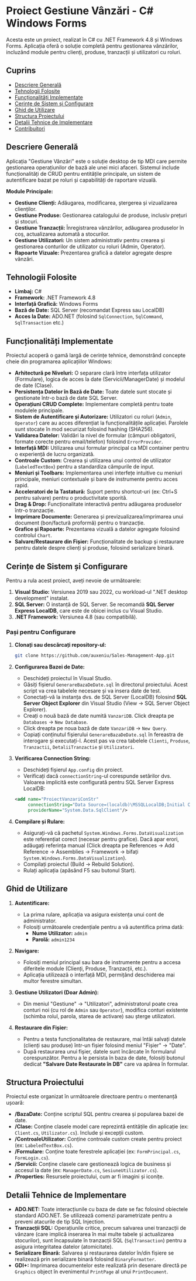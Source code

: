 # Proiect Gestiune Vânzări - C# Windows Forms

Acesta este un proiect, realizat în C# cu .NET Framework 4.8 și Windows Forms. Aplicația oferă o soluție completă pentru gestionarea vânzărilor, incluzând module pentru clienți, produse, tranzacții și utilizatori cu roluri.

## Cuprins
- [Descriere Generală](#descriere-generală)
- [Tehnologii Folosite](#tehnologii-folosite)
- [Funcționalități Implementate](#funcționalități-implementate)
- [Cerințe de Sistem și Configurare](#cerințe-de-sistem-și-configurare)
- [Ghid de Utilizare](#ghid-de-utilizare)
- [Structura Proiectului](#structura-proiectului)
- [Detalii Tehnice de Implementare](#detalii-tehnice-de-implementare)
- [Contribuitori](#contribuitori)

## Descriere Generală

Aplicația "Gestiune Vânzări" este o soluție desktop de tip MDI care permite gestionarea operațiunilor de bază ale unei mici afaceri. Sistemul include funcționalități de CRUD pentru entitățile principale, un sistem de autentificare bazat pe roluri și capabilități de raportare vizuală.

**Module Principale:**
- **Gestiune Clienți:** Adăugarea, modificarea, ștergerea și vizualizarea clienților.
- **Gestiune Produse:** Gestionarea catalogului de produse, inclusiv prețuri și stocuri.
- **Gestiune Tranzacții:** Înregistrarea vânzărilor, adăugarea produselor în coș, actualizarea automată a stocurilor.
- **Gestiune Utilizatori:** Un sistem administrativ pentru crearea și gestionarea conturilor de utilizator cu roluri (Admin, Operator).
- **Rapoarte Vizuale:** Prezentarea grafică a datelor agregate despre vânzări.

## Tehnologii Folosite
- **Limbaj:** C#
- **Framework:** .NET Framework 4.8
- **Interfață Grafică:** Windows Forms
- **Bază de Date:** SQL Server (recomandat Express sau LocalDB)
- **Acces la Date:** ADO.NET (folosind `SqlConnection`, `SqlCommand`, `SqlTransaction` etc.)

## Funcționalități Implementate

Proiectul acoperă o gamă largă de cerințe tehnice, demonstrând concepte cheie din programarea aplicațiilor Windows:

- **Arhitectură pe Niveluri:** O separare clară între interfața utilizator (Formulare), logica de acces la date (Servicii/ManagerDate) și modelul de date (Clase).
- **Persistența Datelor în Bază de Date:** Toate datele sunt stocate și gestionate într-o bază de date SQL Server.
- **Operațiuni CRUD Complete:** Implementare completă pentru toate modulele principale.
- **Sistem de Autentificare și Autorizare:** Utilizatori cu roluri (`Admin`, `Operator`) care au acces diferențiat la funcționalitățile aplicației. Parolele sunt stocate în mod securizat folosind hashing (SHA256).
- **Validarea Datelor:** Validări la nivel de formular (câmpuri obligatorii, formate corecte pentru email/telefon) folosind `ErrorProvider`.
- **Interfață MDI:** Utilizarea unui formular principal ca MDI container pentru o experiență de lucru organizată.
- **Controale Custom:** Crearea și utilizarea unui control de utilizator (`LabeledTextBox`) pentru a standardiza câmpurile de input.
- **Meniuri și Toolbars:** Implementarea unei interfețe intuitive cu meniuri principale, meniuri contextuale și bare de instrumente pentru acces rapid.
- **Acceleratori de la Tastatură:** Suport pentru shortcut-uri (ex: Ctrl+S pentru salvare) pentru o productivitate sporită.
- **Drag & Drop:** Funcționalitate interactivă pentru adăugarea produselor într-o tranzacție.
- **Imprimare Documente:** Generarea și previzualizarea/imprimarea unui document (bon/factură proformă) pentru o tranzacție.
- **Grafice și Rapoarte:** Prezentarea vizuală a datelor agregate folosind controlul `Chart`.
- **Salvare/Restaurare din Fișier:** Funcționalitate de backup și restaurare pentru datele despre clienți și produse, folosind serializare binară.

## Cerințe de Sistem și Configurare

Pentru a rula acest proiect, aveți nevoie de următoarele:

1.  **Visual Studio:** Versiunea 2019 sau 2022, cu workload-ul ".NET desktop development" instalat.
2.  **SQL Server:** O instanță de SQL Server. Se recomandă **SQL Server Express LocalDB**, care este de obicei inclus cu Visual Studio.
3.  **.NET Framework:** Versiunea 4.8 (sau compatibilă).

### Pași pentru Configurare

1.  **Clonați sau descărcați repository-ul:**
    ```bash
    git clone https://github.com/auxeniu/Sales-Management-App.git
    ```

2.  **Configurarea Bazei de Date:**
    *   Deschideți proiectul în Visual Studio.
    *   Găsiți fișierul `GenerareBazaDeDate.sql` în directorul proiectului. Acest script va crea tabelele necesare și va insera date de test.
    *   Conectați-vă la instanța dvs. de SQL Server (LocalDB) folosind **SQL Server Object Explorer** din Visual Studio (View -> SQL Server Object Explorer).
    *   Creați o nouă bază de date numită `VanzariDB`. Click dreapta pe `Databases` -> `New Database`.
    *   Click dreapta pe noua bază de date `VanzariDB` -> `New Query`.
    *   Copiați conținutul fișierului `GenerareBazaDeDate.sql` în fereastra de interogare și executați-l. Acest pas va crea tabelele `Clienti`, `Produse`, `Tranzactii`, `DetaliiTranzactie` și `Utilizatori`.

3.  **Verificarea Connection String:**
    *   Deschideți fișierul `App.config` din proiect.
    *   Verificați dacă `connectionString`-ul corespunde setărilor dvs. Valoarea implicită este configurată pentru SQL Server Express LocalDB:
      ```xml
      <add name="ProiectVanzariConStr" 
           connectionString="Data Source=(localdb)\MSSQLLocalDB;Initial Catalog=VanzariDB;Integrated Security=True;" 
           providerName="System.Data.SqlClient"/>
      ```

4.  **Compilare și Rulare:**
    *   Asigurați-vă că pachetul `System.Windows.Forms.DataVisualization` este referențiat corect (necesar pentru grafice). Dacă apar erori, adăugați referința manual (Click dreapta pe References -> Add Reference -> Assemblies -> Framework -> bifați `System.Windows.Forms.DataVisualization`).
    *   Compilați proiectul (Build -> Rebuild Solution).
    *   Rulați aplicația (apăsând F5 sau butonul Start).

## Ghid de Utilizare

1.  **Autentificare:**
    *   La prima rulare, aplicația va asigura existența unui cont de administrator.
    *   Folosiți următoarele credențiale pentru a vă autentifica prima dată:
        *   **Nume Utilizator:** `admin`
        *   **Parolă:** `admin1234`

2.  **Navigare:**
    *   Folosiți meniul principal sau bara de instrumente pentru a accesa diferitele module (Clienți, Produse, Tranzacții, etc.).
    *   Aplicația utilizează o interfață MDI, permițând deschiderea mai multor ferestre simultan.

3.  **Gestiune Utilizatori (Doar Admin):**
    *   Din meniul "Gestiune" -> "Utilizatori", administratorul poate crea conturi noi (cu rol de `Admin` sau `Operator`), modifica conturi existente (schimba rolul, parola, starea de activare) sau șterge utilizatori.

4.  **Restaurare din Fișier:**
    *   Pentru a testa funcționalitatea de restaurare, mai întâi salvați datele (clienți sau produse) într-un fișier folosind meniul "Fișier" -> "Date".
    *   După restaurarea unui fișier, datele sunt încărcate în formularul corespunzător. Pentru a le persista în baza de date, folosiți butonul dedicat **"Salvare Date Restaurate în DB"** care va apărea în formular.

## Structura Proiectului
Proiectul este organizat în următoarele directoare pentru o mentenanță ușoară:
- **/BazaDate:** Conține scriptul SQL pentru crearea și popularea bazei de date.
- **/Clase:** Conține clasele model care reprezintă entitățile din aplicație (ex: `Client.cs`, `Utilizator.cs`). Include și excepții custom.
- **/ControaleUtilizator:** Conține controale custom create pentru proiect (ex: `LabeledTextBox.cs`).
- **/Formulare:** Conține toate ferestrele aplicației (ex: `FormPrincipal.cs`, `FormLogin.cs`).
- **/Servicii:** Conține clasele care gestionează logica de business și accesul la date (ex: `ManagerDate.cs`, `SesiuneUtilizator.cs`).
- **/Properties:** Resursele proiectului, cum ar fi imagini și iconițe.

## Detalii Tehnice de Implementare
- **ADO.NET:** Toate interacțiunile cu baza de date se fac folosind obiectele standard ADO.NET. Se utilizează comenzi parametrizate pentru a preveni atacurile de tip SQL Injection.
- **Tranzacții SQL:** Operațiunile critice, precum salvarea unei tranzacții de vânzare (care implică inserarea în mai multe tabele și actualizarea stocurilor), sunt încapsulate în tranzacții SQL (`SqlTransaction`) pentru a asigura integritatea datelor (atomicitate).
- **Serializare Binară:** Salvarea și restaurarea datelor în/din fișiere se realizează prin serializare binară folosind `BinaryFormatter`.
- **GDI+:** Imprimarea documentelor este realizată prin desenare directă pe `Graphics` object în evenimentul `PrintPage` al unui `PrintDocument`.
